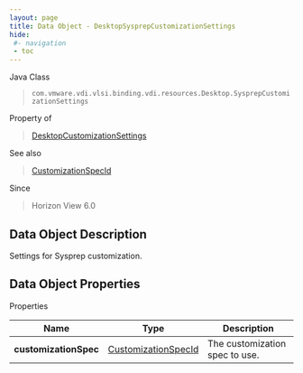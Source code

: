 ```yaml
---
layout: page
title: Data Object - DesktopSysprepCustomizationSettings
hide:
 #- navigation
 - toc
---
```






Java Class  
> `com.vmware.vdi.vlsi.binding.vdi.resources.Desktop.SysprepCustomizationSettings`

Property of  
> [DesktopCustomizationSettings](vdi.resources.Desktop.CustomizationSettings.md#field_detail)

See also  
> [CustomizationSpecId](vdi.entity.CustomizationSpecId.md)

Since  
> Horizon View 6.0


## Data Object Description 

Settings for Sysprep customization. 

## Data Object Properties

Properties

Name |  Type |  Description   
---|---|---  
**customizationSpec**| [CustomizationSpecId](vdi.entity.CustomizationSpecId.md)|  The customization spec to use.   
  
  

  
